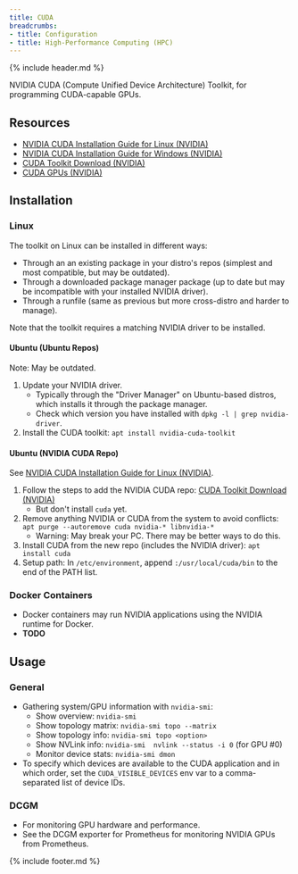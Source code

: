 ```yaml
---
title: CUDA
breadcrumbs:
- title: Configuration
- title: High-Performance Computing (HPC)
---
```

{% include header.md %}

NVIDIA CUDA (Compute Unified Device Architecture) Toolkit, for programming CUDA-capable GPUs.

## Resources

- [NVIDIA CUDA Installation Guide for Linux (NVIDIA)](https://docs.nvidia.com/cuda/cuda-installation-guide-linux/index.html)
- [NVIDIA CUDA Installation Guide for Windows (NVIDIA)](https://docs.nvidia.com/cuda/cuda-installation-guide-microsoft-windows/index.html)
- [CUDA Toolkit Download (NVIDIA)](https://developer.nvidia.com/cuda-downloads)
- [CUDA GPUs (NVIDIA)](https://developer.nvidia.com/cuda-gpus)

## Installation

### Linux

The toolkit on Linux can be installed in different ways:
- Through an an existing package in your distro's repos (simplest and most compatible, but may be outdated).
- Through a downloaded package manager package (up to date but may be incompatible with your installed NVIDIA driver).
- Through a runfile (same as previous but more cross-distro and harder to manage).

Note that the toolkit requires a matching NVIDIA driver to be installed.

#### Ubuntu (Ubuntu Repos)

Note: May be outdated.

1. Update your NVIDIA driver.
    - Typically through the "Driver Manager" on Ubuntu-based distros, which installs it through the package manager.
    - Check which version you have installed with `dpkg -l | grep nvidia-driver`.
1. Install the CUDA toolkit: `apt install nvidia-cuda-toolkit`

#### Ubuntu (NVIDIA CUDA Repo)

See [NVIDIA CUDA Installation Guide for Linux (NVIDIA)](https://docs.nvidia.com/cuda/cuda-installation-guide-linux/index.html).

1. Follow the steps to add the NVIDIA CUDA repo: [CUDA Toolkit Download (NVIDIA)](https://developer.nvidia.com/cuda-downloads)
    - But don't install `cuda` yet.
1. Remove anything NVIDIA or CUDA from the system to avoid conflicts: `apt purge --autoremove cuda nvidia-* libnvidia-*`
    - Warning: May break your PC. There may be better ways to do this.
1. Install CUDA from the new repo (includes the NVIDIA driver): `apt install cuda`
1. Setup path: In `/etc/environment`, append `:/usr/local/cuda/bin` to the end of the PATH list.

### Docker Containers

- Docker containers may run NVIDIA applications using the NVIDIA runtime for Docker.
- **TODO**

## Usage

### General

- Gathering system/GPU information with `nvidia-smi`:
    - Show overview: `nvidia-smi`
    - Show topology matrix: `nvidia-smi topo --matrix`
    - Show topology info: `nvidia-smi topo <option>`
    - Show NVLink info: `nvidia-smi  nvlink --status -i 0` (for GPU #0)
    - Monitor device stats: `nvidia-smi dmon`
- To specify which devices are available to the CUDA application and in which order, set the `CUDA_VISIBLE_DEVICES` env var to a comma-separated list of device IDs.

### DCGM

- For monitoring GPU hardware and performance.
- See the DCGM exporter for Prometheus for monitoring NVIDIA GPUs from Prometheus.

{% include footer.md %}
